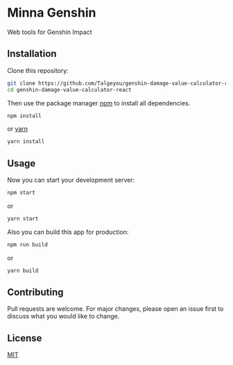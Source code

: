 # Minna Genshin

Web tools for Genshin Impact

## Installation

Clone this repository:

```bash
git clone https://github.com/Talgeyou/genshin-damage-value-calculator-react/
cd genshin-damage-value-calculator-react
```

Then use the package manager [npm](https://www.npmjs.com/get-npm) to install all dependencies.

```bash
npm install
```

or [yarn](https://yarnpkg.com/)

```bash
yarn install
```

## Usage

Now you can start your development server:

```bash
npm start
```
or
```bash
yarn start
```

Also you can build this app for production:

```bash
npm run build
```
or
```bash
yarn build
```
## Contributing

Pull requests are welcome. For major changes, please open an issue first to discuss what you would like to change.

## License

[MIT](https://choosealicense.com/licenses/mit/)
